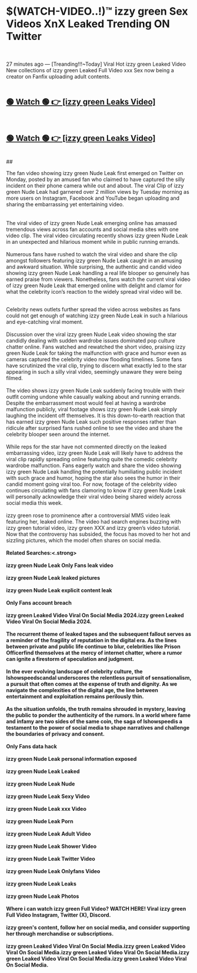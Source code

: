 

# $(WATCH-VIDEO..!)™ izzy green Sex Videos XnX Leaked Trending ON Twitter<br>
<br>

27 minutes ago — [Treanding!!!~Today] Viral Hot izzy green Leaked Video New collections of izzy green Leaked Full Video xxx Sex now being a creator on Fanfix uploading adult contents.
<br>
 <br>

##  <a href="https://clipsfans.site/?title=izzy_green&ref=git">🟢 Watch 🟢 👉 [izzy green Leaks Video]</a><br>
  <br>

##  <a href="https://clipsfans.site/?title=izzy_green&ref=git">🟢 Watch 🟢 👉 [izzy green Leaks Video]</a><br>
  <br>
  ##
  <br>

The fan video showing izzy green Nude Leak first emerged on Twitter on Monday, posted by an amused fan who claimed to have captured the silly incident on their phone camera while out and about. The viral Clip of izzy green Nude Leak had garnered over 2 million views by Tuesday morning as more users on Instagram, Facebook and YouTube began uploading and sharing the embarrassing yet entertaining video.
<br><br>
  <br>
The viral video of izzy green Nude Leak emerging online has amassed tremendous views across fan accounts and social media sites with one video clip. The viral video circulating recently shows izzy green Nude Leak in an unexpected and hilarious moment while in public running errands.
<br><br>
Numerous fans have rushed to watch the viral video and share the clip amongst followers featuring izzy green Nude Leak caught in an amusing and awkward situation. While surprising, the authentic and candid video showing izzy green Nude Leak handling a real life blooper so genuinely has earned praise from viewers. Nonetheless, fans watch the current viral video of izzy green Nude Leak that emerged online with delight and clamor for what the celebrity icon’s reaction to the widely spread viral video will be.
<br><br>

Celebrity news outlets further spread the video across websites as fans could not get enough of watching izzy green Nude Leak in such a hilarious and eye-catching viral moment.
<br><br>
Discussion over the viral izzy green Nude Leak video showing the star candidly dealing with sudden wardrobe issues dominated pop culture chatter online. Fans watched and rewatched the short video, praising izzy green Nude Leak for taking the malfunction with grace and humor even as cameras captured the celebrity video now flooding timelines. Some fans have scrutinized the viral clip, trying to discern what exactly led to the star appearing in such a silly viral video, seemingly unaware they were being filmed.
<br><br>
The video shows izzy green Nude Leak suddenly facing trouble with their outfit coming undone while casually walking about and running errands. Despite the embarrassment most would feel at having a wardrobe malfunction publicly, viral footage shows izzy green Nude Leak simply laughing the incident off themselves. It is this down-to-earth reaction that has earned izzy green Nude Leak such positive responses rather than ridicule after surprised fans rushed online to see the video and share the celebrity blooper seen around the internet.
<br><br>
While reps for the star have not commented directly on the leaked embarrassing video, izzy green Nude Leak will likely have to address the viral clip rapidly spreading online featuring quite the comedic celebrity wardrobe malfunction. Fans eagerly watch and share the video showing izzy green Nude Leak handling the potentially humiliating public incident with such grace and humor, hoping the star also sees the humor in their candid moment going viral too. For now, footage of the celebrity video continues circulating with fans clamoring to know if izzy green Nude Leak will personally acknowledge their viral video being shared widely across social media this week.
<br><br>
izzy green rose to prominence after a controversial MMS video leak featuring her, leaked online. The video had search engines buzzing with izzy green tutorial video, izzy green XXX and izzy green’s video tutorial. Now that the controversy has subsided, the focus has moved to her hot and sizzling pictures, which the model often shares on social media.
<br><br>
<strong>Related Searches:<.strong>
<br><br>
izzy green Nude Leak Only Fans leak video
<br><br>
izzy green Nude Leak leaked pictures
<br><br>
izzy green Nude Leak explicit content leak
<br><br>
Only Fans account breach
<br><br>
izzy green Leaked Video Viral On Social Media 2024.izzy green Leaked Video Viral On Social Media 2024.
<br><br>
The recurrent theme of leaked tapes and the subsequent fallout serves as a reminder of the fragility of reputation in the digital era. As the lines between private and public life continue to blur, celebrities like Prison Officerfind themselves at the mercy of internet chatter, where a rumor can ignite a firestorm of speculation and judgment.
<br><br>
In the ever evolving landscape of celebrity culture, the Ishowspeedscandal underscores the relentless pursuit of sensationalism, a pursuit that often comes at the expense of truth and dignity. As we navigate the complexities of the digital age, the line between entertainment and exploitation remains perilously thin.
<br><br>
As the situation unfolds, the truth remains shrouded in mystery, leaving the public to ponder the authenticity of the rumors. In a world where fame and infamy are two sides of the same coin, the saga of Ishowspeedis a testament to the power of social media to shape narratives and challenge the boundaries of privacy and consent.
<br><br>
Only Fans data hack
<br><br>
izzy green Nude Leak personal information exposed
<br><br>
izzy green Nude Leak Leaked
<br><br>
izzy green Nude Leak Nude
<br><br>
izzy green Nude Leak Sexy Video
<br><br>
izzy green Nude Leak xxx Video
<br><br>
izzy green Nude Leak Porn
<br><br>
izzy green Nude Leak Adult Video
<br><br>
izzy green Nude Leak Shower Video
<br><br>
izzy green Nude Leak Twitter Video
<br><br>
izzy green Nude Leak Onlyfans Video
<br><br>
izzy green Nude Leak Leaks
<br><br>
izzy green Nude Leak Photos
<br><br>
Where i can watch izzy green Full Video? WATCH HERE! Viral izzy green Full Video Instagram, Twitter (X), Discord.
<br><br>
izzy green's content, follow her on social media, and consider supporting her through merchandise or subscriptions.
<br><br>
izzy green Leaked Video Viral On Social Media.izzy green Leaked Video Viral On Social Media.izzy green Leaked Video Viral On Social Media.izzy green Leaked Video Viral On Social Media.izzy green Leaked Video Viral On Social Media.
